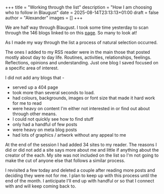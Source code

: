 +++
title = "Working through the list"
description = "How I am choosing who to follow in Blaugust"
date = 2025-08-14T23:13:13+01:00
draft = false
author = "Alexander"
images = []
+++

We are half way through Blaugust. I took some time yesterday to scan through the 146 blogs linked to on this [page](https://tagn.wordpress.com/2025/07/29/blaugust-2025-is-nearly-here/). So many to look at! 

As I made my way through the list a process of natural selection occurred. 

The ones I added to my RSS reader were in the main those that posted mostly about day to day life. Routines, activities, relationships, feelings. Reflections, opinions and understanding. Just one blog I saved focused on a specific area of interest. 

I did not add any blogs that - 

* served up a 404 page
* took more than several seconds to load. 
* had colours, backgrounds, images or font size that made it hard work for me to read
* were heavy on content I'm either not interested in or find out about through other means.  
* I could not quickly see how to find stuff
* only had a handful of few posts
* were heavy on meta blog posts
* had lots of graphics / artwork without any appeal to me

At the end of the session I had added 34 sites to my reader. The reasons I did or did not add a site says more about me and little if anything about the creator of the each. My site was not included on the list so I'm not going to make the cut of anyone else that follows a similar process.  

I revisited a few today and deleted a couple after reading more posts and deciding they were not for me. I plan to keep up with this process until the end of the month. I anticipate I'll end up with handful or so that I connect with and will keep coming back to. 





